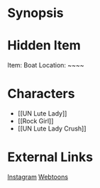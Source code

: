 # Synopsis


# Hidden Item
Item: Boat
Location: ~~~~

# Characters
* [[UN Lute Lady]]
* [[Rock Girl]]
* [[UN Lute Lady Crush]]

# External Links
[Instagram](https://www.instagram.com/p/B6Ug3qPjg6c/)
[Webtoons](https://www.webtoons.com/en/challenge/twistwood-tales/24-some-sound-advice/viewer?title_no=344740&episode_no=27)
